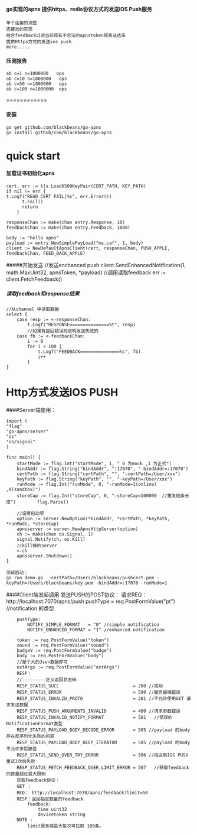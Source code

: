 #### go实现的apns 提供https、redis协议方式的发送IOS Push服务
    单个连接的流控
    连接池的实现
    结合feedback过滤当前现有不合法的apnstoken提高送达率
    提供Https方式的发送ios push
    more.....
    
#### 压测报告
	ab c=1 n=1000000   ops
	ab c=10 n=1000000   ops
	ab c=50 n=1000000   ops
	ab c=100 n=1000000  ops
============
#### 安装
    go get github.com/blackbeans/go-apns
    go install github/com/blackbeans/go-apns

quick start
============

#### 加载证书初始化apns
    cert, err := tls.LoadX509KeyPair(CERT_PATH, KEY_PATH)
    if nil != err {
    t.Logf("READ CERT FAIL|%s", err.Error())
		  t.Fail()
		  return
		}

	responseChan := make(chan entry.Response, 10)
	feedbackChan := make(chan entry.Feedback, 1000)

	body := "hello apns"
	payload := entry.NewSimplePayLoad("ms.caf", 1, body)
	client := NewDefaultApnsClient(cert, responseChan, PUSH_APPLE, feedbackChan, FEED_BACK_APPLE)
	
	
#####开始发送
	//发送enchanced push
	client.SendEnhancedNotification(1, math.MaxUint32, apnsToken, *payload)
	//调用读取feedback
	err := client.FetchFeedback()
	
##### 读取feedback和response结果

	//从channel 中读取数据
	select {
		case resp := <-responseChan:
			t.Logf("RESPONSE===============%t", resp)
			//如果有返回错误则说明发送失败的
		case fb := <-feedbackChan:
			i := 0
			for i < 100 {
				t.Logf("FEEDBACK===============%s", fb)
				i++
			}
	}
	
	

Http方式发送IOS PUSH
===================
####Server端使用：

    import (
    "flag"
    "go-apns/server"
    "os"
    "os/signal"
    )

    func main() {
        startMode := flag.Int("startMode", 1, " 0 为mock ,1 为正式")
        bindAddr := flag.String("bindAddr", ":17070", "-bindAddr=:17070")
        certPath := flag.String("certPath", "", "-certPath=/User/xxx")
        keyPath := flag.String("keyPath", "", "-keyPath=/User/xxx")
        runMode := flag.Int("runMode", 0, "-runMode=1(online) ,0(sandbox)")
        storeCap := flag.Int("storeCap", 0, "-storeCap=100000  //重发链条长度")        flag.Parse()

        //设置启动项
        option := server.NewOption(*bindAddr, *certPath, *keyPath, *runMode, *storeCap)
        apnsserver := server.NewApnsHttpServer(option)
        ch := make(chan os.Signal, 1)
        signal.Notify(ch, os.Kill)
        //kill掉的server
        <-ch
        apnsserver.Shutdown()
    }

    测试启动：
    go run demo.go  -certPath=/Users/blackbeans/pushcert.pem -keyPath=/Users/blackbeans/key.pem -bindAddr=:17070 -runMode=1

####Client端发起调用
    发送PUSH的POST协议：
    请求REQ：
        http://localhost:7070/apns/push
        pushType:= req.PostFormValue("pt") //notification 的类型
    
        pushType:
            NOTIFY_SIMPLE_FORMAT   = "0" //simple notification
            NOTIFY_ENHANCED_FORMAT = "1" //enhanced notification 
    
        token := req.PostFormValue("token") 
        sound := req.PostFormValue("sound")
        badgeV := req.PostFormValue("badge")
        body := req.PostFormValue("body")
        //是个大的Json数据即可
        extArgs := req.PostFormValue("extArgs")
        RESP：
        //---------定义返回状态码
        RESP_STATUS_SUCC                            = 200 //成功
        RESP_STATUS_ERROR                           = 500 //服务器端错误
        RESP_STATUS_INVALID_PROTO                   = 201 //不允许使用GET 请求发送数据
        RESP_STATUS_PUSH_ARGUMENTS_INVALID          = 400 //请求参数错误
        RESP_STATUS_INVALID_NOTIFY_FORMAT           = 501   //错误的NotificationFormat类型
        RESP_STATUS_PAYLOAD_BODY_DECODE_ERROR       = 505 //payload 的body   存在反序列化失败的问题
        RESP_STATUS_PAYLOAD_BODY_DEEP_ITERATOR      = 505 //payload 的body   不允许多层嵌套
        RESP_STATUS_SEND_OVER_TRY_ERROR             = 506 //推送到IOS PUSH     重试3次后失败
        RESP_STATUS_FETCH_FEEDBACK_OVER_LIMIT_ERROR = 507   //获取feedback的数量超过最大限制
        获取Feedback协议：
        GET ：
        REQ： http://localhost:7070/apns/feedback?limit=50
        RESP：返回指定数量的feedback 
            feedback: 
                time uint32
                devicetoken string
        NOTE :
            limit服务端最大每次可拉取 100条。








